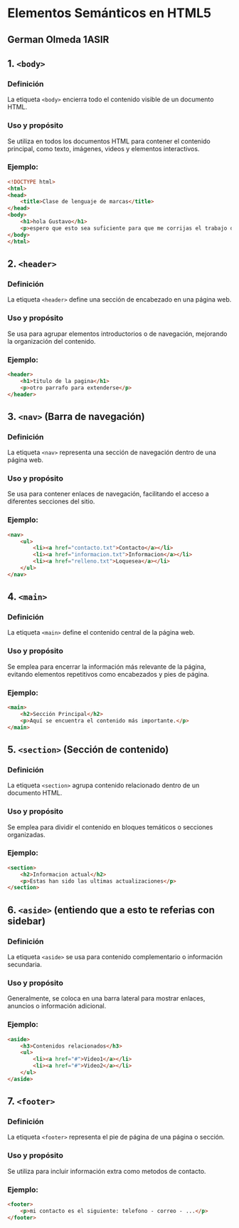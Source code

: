 # Elementos Semánticos en HTML5

## German Olmeda 1ASIR

## 1. `<body>`
### Definición
La etiqueta `<body>` encierra todo el contenido visible de un documento HTML.

### Uso y propósito
Se utiliza en todos los documentos HTML para contener el contenido principal, como texto, imágenes, videos y elementos interactivos.

### Ejemplo:
```html
<!DOCTYPE html>
<html>
<head>
    <title>Clase de lenguaje de marcas</title>
</head>
<body>
    <h1>hola Gustavo</h1>
    <p>espero que esto sea suficiente para que me corrijas el trabajo de markdown aunque te lo mandase un dia tarde :) </p>
</body>
</html>
```

## 2. `<header>`
### Definición
La etiqueta `<header>` define una sección de encabezado en una página web.

### Uso y propósito
Se usa para agrupar elementos introductorios o de navegación, mejorando la organización del contenido.

### Ejemplo:
```html
<header>
    <h1>titulo de la pagina</h1>
    <p>otro parrafo para extenderse</p>
</header>
```

## 3. `<nav>` (Barra de navegación)
### Definición
La etiqueta `<nav>` representa una sección de navegación dentro de una página web.

### Uso y propósito
Se usa para contener enlaces de navegación, facilitando el acceso a diferentes secciones del sitio.

### Ejemplo:
```html
<nav>
    <ul>
        <li><a href="contacto.txt">Contacto</a></li>
        <li><a href="informacion.txt">Informacion</a></li>
        <li><a href="relleno.txt">Loquesea</a></li>
    </ul>
</nav>
```

## 4. `<main>`
### Definición
La etiqueta `<main>` define el contenido central de la página web.

### Uso y propósito
Se emplea para encerrar la información más relevante de la página, evitando elementos repetitivos como encabezados y pies de página.

### Ejemplo:
```html
<main>
    <h2>Sección Principal</h2>
    <p>Aquí se encuentra el contenido más importante.</p>
</main>
```

## 5. `<section>` (Sección de contenido)
### Definición
La etiqueta `<section>` agrupa contenido relacionado dentro de un documento HTML.

### Uso y propósito
Se emplea para dividir el contenido en bloques temáticos o secciones organizadas.

### Ejemplo:
```html
<section>
    <h2>Informacion actual</h2>
    <p>Estas han sido las ultimas actualizaciones</p>
</section>
```

## 6. `<aside>` (entiendo que a esto te referias con sidebar)
### Definición
La etiqueta `<aside>` se usa para contenido complementario o información secundaria.

### Uso y propósito
Generalmente, se coloca en una barra lateral para mostrar enlaces, anuncios o información adicional.

### Ejemplo:
```html
<aside>
    <h3>Contenidos relacionados</h3>
    <ul>
        <li><a href="#">Video1</a></li>
        <li><a href="#">Video2</a></li>
    </ul>
</aside>
```

## 7. `<footer>`
### Definición
La etiqueta `<footer>` representa el pie de página de una página o sección.

### Uso y propósito
Se utiliza para incluir información extra como metodos de contacto.

### Ejemplo:
```html
<footer>
    <p>mi contacto es el siguiente: telefono - correo - ...</p>
</footer>
```
